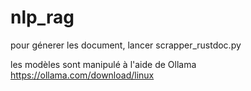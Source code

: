 # nlp_rag

pour génerer les document, lancer scrapper_rustdoc.py


les modèles sont manipulé à l'aide de Ollama 
https://ollama.com/download/linux